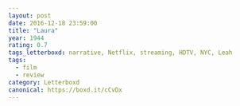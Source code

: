 ```yaml
---
layout: post 
date: 2016-12-18 23:59:00
title: "Laura"
year: 1944
rating: 0.7
tags_letterboxd: narrative, Netflix, streaming, HDTV, NYC, Leah
tags:
  - film
  - review
category: Letterboxd
canonical: https://boxd.it/cCvDx
---
```

